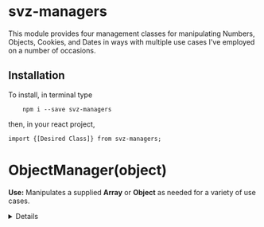 # svz-managers

This module provides four management classes for manipulating Numbers, Objects, Cookies, and Dates in ways with multiple use cases I've employed on a number of occasions.

## Installation
To install, in terminal type

```
	npm i --save svz-managers
```

then, in your react project,

```
import {[Desired Class]} from svz-managers;
```  

# ObjectManager(object)

**Use:** Manipulates a supplied **Array** or **Object** as needed for a variety of use cases.  

<details><summary>Details</summary>
<p>

## Class Variables
* **object**  
the **Array** or **Object** ObjectManager is using.  

* **type**  
**Read Only**  
Whether **this.object** is an **Array** or **Object**

* **callbacks**  
The array of functions used in **runCallbacks()**


## Methods

### filter (test)
<details><summary>Applies a function similar to Array.prototype.filter, but can also be applied to Objects. Applied to **this.object**</summary>

*Has **static** version*  
* **test**  
**Type:** **function**  
**Default:** e => e  
Applied to each entry, and removing entries resolving to **false**.</details>

### runCallbacks()
Runs each function in the **callbacks** array for each entry in **object**

### addCallback(callback)
<details><summary>Adds function to **callbacks** Class Variable.</summary>

* **callback**  
**Type:** **function**  
**Syntax:** callback(entry, index)
The function to be added.</details>

### removeCallback(callback)
Removes a callback from **callbacks** Class Variable.

* **callback**  
**Type: function**  
**Syntax:** callback(entry, index)  
The function to be removed.

### sequential(callback, init, keysOrLength)
Applies a sequentially determined value as key values in **this.object**.

* **callback**  
**Optional**  
**Type:** **function**  
**Default:** val => val+1  
Transformation of the previous value into the next value.

* **init**  
**Optional**  
**Default:** 0  
First value. The second value is callback(init), and so forth.

* **keys**  
**Optional**  
**Type:** **Array**  
List of keys in order of which to apply the growing value.

## Statics

### fill(val, keys, noOverwrite, object)

### filter (object, test)
Applies a function similar to Array.prototype.filter, but is also usable on Objects.

* **object**  
**Type: Object**  
The object that is being filtered.

### filterJoin (arr, joinVal)
Filters out values in **arr** and returns a string of the remaining values in order, joined together.

* **arr**  
**Type: Array**  
**Syntax:** values can be either **String**||**Number**, a **falsy** value or a sub-array pair of [**String**||**Number**, **Boolean**]. This is converted to a string including the non-**falsy** values and sub-array pairs' **String**||**Number** where the **Boolean** resolves to **true**.

* **joinVal**  
**Type: String** || **Number**  
**Default:** " "  
The join between each of the active values.

### forEach(object, callback)
Runs a function for each entry in the **Object** or **Array**

* **object**  
**Type: Object** or **Array**  
The target of the function.

* **callback**  
**Type: function**  
**Syntax:** **callback**(value, key)  
The function run for each of the values in the **Object** or **Array**.

### map(object, callback)
Runs a map function through each entry in the **Object** or **Array**

* **object**  
**Type: Object** or **Array**  
The target of the function.

* **callback**  
**Type: function**  
**Syntax:** **callback**(value, key)  
The function run for each of the values in the **Object** or **Array**.

</p>
</details>
